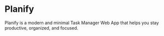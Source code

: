 # Planify
Planify is a modern and minimal Task Manager Web App that helps you stay productive, organized, and focused.
